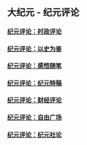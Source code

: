 ## 大纪元 - 纪元评论

#### [纪元评论：时政评论](indexes/nsc1025/README.md?01260330)
#### [纪元评论：以史为鉴](indexes/nsc1028/README.md?01260330)
#### [纪元评论：感悟随笔](indexes/nsc1035/README.md?01260330)
#### [纪元评论：纪元特稿](indexes/nsc424/README.md?01260330)
#### [纪元评论：财经评论](indexes/nsc1026/README.md?01260330)
#### [纪元评论：自由广场](indexes/nsc993/README.md?01260330)
#### [纪元评论：纪元社论](indexes/nsc422/README.md?01260330)
